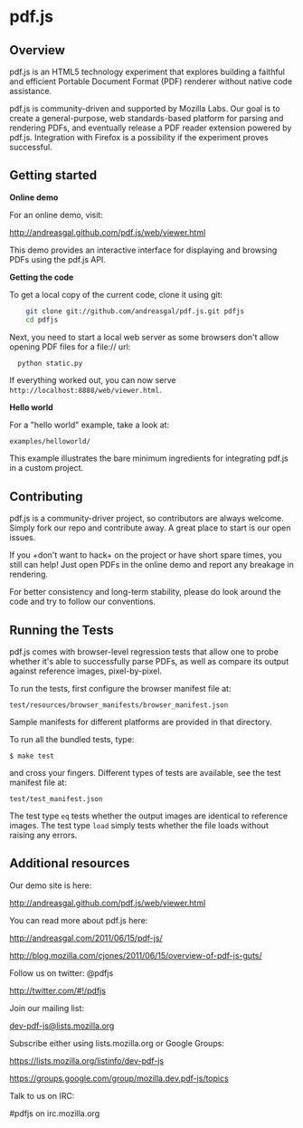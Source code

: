 # pdf.js



## Overview

pdf.js is an HTML5 technology experiment that explores building a faithful
and efficient Portable Document Format (PDF) renderer without native code 
assistance.

pdf.js is community-driven and supported by Mozilla Labs. Our goal is to 
create a general-purpose, web standards-based platform for parsing and 
rendering PDFs, and eventually release a PDF reader extension powered by 
pdf.js. Integration with Firefox is a possibility if the experiment proves 
successful.



## Getting started

**Online demo**

For an online demo, visit:

  http://andreasgal.github.com/pdf.js/web/viewer.html

This demo provides an interactive interface for displaying and browsing PDFs
using the pdf.js API.

**Getting the code**

To get a local copy of the current code, clone it using git:

```bash
    git clone git://github.com/andreasgal/pdf.js.git pdfjs
    cd pdfjs
```

Next, you need to start a local web server as some browsers don't allow opening
PDF files for a file:// url:

```bash
  python static.py
```

If everything worked out, you can now serve 
`http://localhost:8888/web/viewer.html`.



**Hello world**

For a "hello world" example, take a look at:

    examples/helloworld/

This example illustrates the bare minimum ingredients for integrating pdf.js
in a custom project.



## Contributing

pdf.js is a community-driver project, so contributors are always welcome. 
Simply fork our repo and contribute away. A great place to start is our
open issues.

If you +don't want to hack+ on the project or have short spare times, you still
can help! Just open PDFs in the online demo and report any breakage in rendering.

For better consistency and long-term stability, please do look around the 
code and try to follow our conventions.



## Running the Tests

pdf.js comes with browser-level regression tests that allow one to probe 
whether it's able to successfully parse PDFs, as well as compare its output
against reference images, pixel-by-pixel.

To run the tests, first configure the browser manifest file at:

    test/resources/browser_manifests/browser_manifest.json

Sample manifests for different platforms are provided in that directory.

To run all the bundled tests, type:

    $ make test

and cross your fingers. Different types of tests are available, see the test
manifest file at:

    test/test_manifest.json

The test type `eq` tests whether the output images are identical to reference 
images. The test type `load` simply tests whether the file loads without 
raising any errors.


## Additional resources

Our demo site is here:

  http://andreasgal.github.com/pdf.js/web/viewer.html

You can read more about pdf.js here:

  http://andreasgal.com/2011/06/15/pdf-js/

  http://blog.mozilla.com/cjones/2011/06/15/overview-of-pdf-js-guts/

Follow us on twitter: @pdfjs

  http://twitter.com/#!/pdfjs

Join our mailing list: 

  dev-pdf-js@lists.mozilla.org
  
Subscribe either using lists.mozilla.org or Google Groups: 
  
  https://lists.mozilla.org/listinfo/dev-pdf-js

  https://groups.google.com/group/mozilla.dev.pdf-js/topics

Talk to us on IRC:

  #pdfjs on irc.mozilla.org
